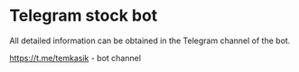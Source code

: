 # Telegram stock bot
All detailed information can be obtained in the Telegram channel of the bot.

https://t.me/temkasik - bot channel
